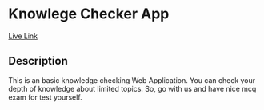 # Knowlege Checker App

[Live Link](https://knowledge-checker.netlify.app/)

## Description
This is an basic knowledge checking Web Application. You can check your depth of knowledge about limited topics. So, go with us and have nice mcq exam for test yourself.

